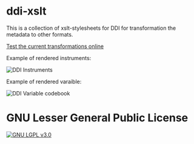 ddi-xslt
========

This is a collection of xslt-stylesheets for DDI for transformation the metadata to other formats.

[Test the current transformations online](https://xml.snd.gu.se/ddi/app/transform/index.html)


Example of rendered instruments:

![DDI Instruments](http://olof.borsna.se/img/instument.gif "rendered instruments in html")


Example of rendered varaible:

![DDI Variable codebook](http://olof.borsna.se/img/codebook-question.gif "rendered variable in html")


GNU Lesser General Public License
=========================

[![GNU LGPL v3.0](https://www.gnu.org/graphics/lgplv3-147x51.png)](https://www.gnu.org/licenses/lgpl-3.0.html)
